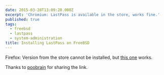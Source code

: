 ```yaml
---
date: 2015-03-28T13:09:20.000Z
excerpt: 'Chromium: LastPass is available in the store, works fine.'
published: true
tags:
  - freebsd
  - lastpass
  - system-administration
title: Installing LastPass on FreeBSD
---
```

Firefox: Version from the store cannot be installed, but [this
one](https://lastpass.com/dlpre) works.

Thanks to [poobrain](https://forums.freebsd.org/threads/laspass-plugin-not-working-in-firefox.48048/) for sharing the link.
